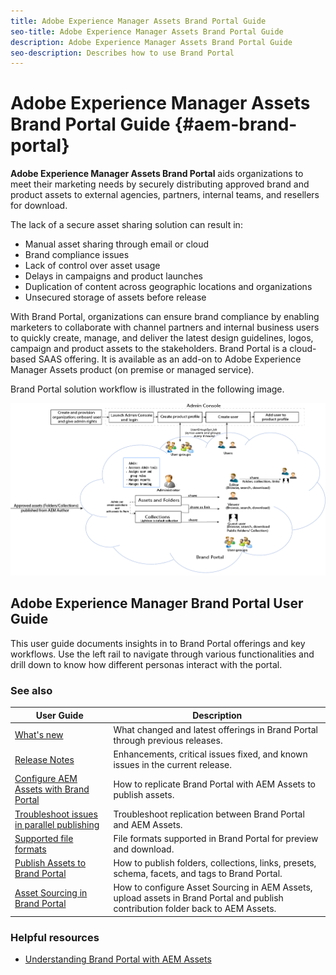 ```yaml
---
title: Adobe Experience Manager Assets Brand Portal Guide
seo-title: Adobe Experience Manager Assets Brand Portal Guide
description: Adobe Experience Manager Assets Brand Portal Guide
seo-description: Describes how to use Brand Portal
---
```


# Adobe Experience Manager Assets Brand Portal Guide {#aem-brand-portal}

**Adobe Experience Manager Assets Brand Portal** aids organizations to meet their marketing needs by securely distributing approved brand and product assets to external agencies, partners, internal teams, and resellers for download.

The lack of a secure asset sharing solution can result in:

* Manual asset sharing through email or cloud
* Brand compliance issues
* Lack of control over asset usage
* Delays in campaigns and product launches
* Duplication of content across geographic locations and organizations
* Unsecured storage of assets before release

With Brand Portal, organizations can ensure brand compliance by enabling marketers to collaborate with channel partners and internal business users to quickly create, manage, and deliver the latest design guidelines, logos, campaign and product assets to the stakeholders.
Brand Portal is a cloud-based SAAS offering. It is available as an add-on to Adobe Experience Manager Assets product (on premise or managed service).

Brand Portal solution workflow is illustrated in the following image.

![](assets/BPWorkflow1.png)

## Adobe Experience Manager Brand Portal User Guide

This user guide documents insights in to Brand Portal offerings and key workflows. Use the left rail to navigate through various functionalities and drill down to know how different personas interact with the portal.

### See also

| User Guide | Description |
|--- |---|
| [What's new](whats-new.md) | What changed and latest offerings in Brand Portal through previous releases. |
| [Release Notes](brand-portal-release-notes.md) | Enhancements, critical issues fixed, and known issues in the current release. |
| [Configure AEM Assets with Brand Portal](../using/configure-aem-assets-with-brand-portal.md) | How to replicate Brand Portal with AEM Assets to publish assets. |
| [Troubleshoot issues in parallel publishing](troubleshoot-parallel-publishing.md) | Troubleshoot replication between Brand Portal and AEM Assets. |
| [Supported file formats](brand-portal-supported-formats.md) | File formats supported in Brand Portal for preview and download. |
| [Publish Assets to Brand Portal](brand-portal-sharing-folders.md) | How to publish folders, collections, links, presets, schema, facets, and tags to Brand Portal. |
| [Asset Sourcing in Brand Portal](brand-portal-asset-sourcing.md) | How to configure Asset Sourcing in AEM Assets, upload assets in Brand Portal and publish contribution folder back to AEM Assets. |

### Helpful resources

* [Understanding Brand Portal with AEM Assets](https://docs.adobe.com/content/help/en/experience-manager-brand-portal/using/home.html)
